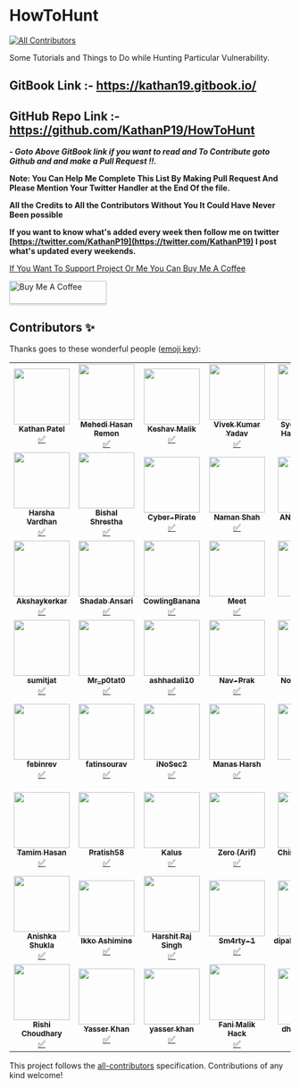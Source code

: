# HowToHunt
<!-- ALL-CONTRIBUTORS-BADGE:START - Do not remove or modify this section -->
[![All Contributors](https://img.shields.io/badge/all_contributors-54-orange.svg?style=flat-square)](#contributors-)
<!-- ALL-CONTRIBUTORS-BADGE:END -->
Some Tutorials and Things to Do while Hunting Particular Vulnerability. 

## GitBook Link :- https://kathan19.gitbook.io/
## GitHub Repo Link :- https://github.com/KathanP19/HowToHunt

***\- Goto Above GitBook link if you want to read and To Contribute goto Github and and make a Pull Request !!.***

**Note: You Can Help Me Complete This List By Making Pull Request And Please Mention Your Twitter Handler at the End Of the file.**

**All the Credits to All the Contributors Without You It Could Have Never Been possible**

**If you want to know what's added every week then follow me on twitter [https://twitter.com/KathanP19](https://twitter.com/KathanP19) I post what's updated every weekends.**

[If You Want To Support Project Or Me You Can Buy Me A Coffee](https://www.buymeacoffee.com/kathanp19)

<a href="https://www.buymeacoffee.com/kathanp19" target="_blank"><img src="https://www.buymeacoffee.com/assets/img/custom_images/orange_img.png" alt="Buy Me A Coffee" style="height: 41px !important;width: 174px !important;box-shadow: 0px 3px 2px 0px rgba(190, 190, 190, 0.5) !important;-webkit-box-shadow: 0px 3px 2px 0px rgba(190, 190, 190, 0.5) !important;" ></a>

## Contributors ✨

Thanks goes to these wonderful people ([emoji key](https://allcontributors.org/docs/en/emoji-key)):

<!-- ALL-CONTRIBUTORS-LIST:START - Do not remove or modify this section -->
<!-- prettier-ignore-start -->
<!-- markdownlint-disable -->
<table>
  <tr>
    <td align="center"><a href="https://github.com/KathanP19"><img src="https://avatars2.githubusercontent.com/u/33719912?v=4?s=100" width="100px;" alt=""/><br /><sub><b>Kathan Patel</b></sub></a><br /><a href="#tutorial-KathanP19" title="Tutorials">✅</a></td>
    <td align="center"><a href="https://github.com/remonsec"><img src="https://avatars2.githubusercontent.com/u/54717234?v=4?s=100" width="100px;" alt=""/><br /><sub><b>Mehedi Hasan Remon</b></sub></a><br /><a href="#tutorial-remonsec" title="Tutorials">✅</a></td>
    <td align="center"><a href="https://www.theinfosecguy.me"><img src="https://avatars3.githubusercontent.com/u/33570148?v=4?s=100" width="100px;" alt=""/><br /><sub><b>Keshav Malik</b></sub></a><br /><a href="#tutorial-theinfosecguy" title="Tutorials">✅</a></td>
    <td align="center"><a href="https://0xd3vil.github.io/"><img src="https://avatars3.githubusercontent.com/u/32324065?v=4?s=100" width="100px;" alt=""/><br /><sub><b>Vivek Kumar Yadav</b></sub></a><br /><a href="#tutorial-0xd3vil" title="Tutorials">✅</a></td>
    <td align="center"><a href="https://twitter.com/smhtahsin33"><img src="https://avatars0.githubusercontent.com/u/60981314?v=4?s=100" width="100px;" alt=""/><br /><sub><b>Syed Mushfik Hasan Tahsin</b></sub></a><br /><a href="#tutorial-SMHTahsin33" title="Tutorials">✅</a></td>
    <td align="center"><a href="https://github.com/Virdoexhunter"><img src="https://avatars1.githubusercontent.com/u/68891432?v=4?s=100" width="100px;" alt=""/><br /><sub><b>Deepak Dhiman</b></sub></a><br /><a href="#tutorial-Virdoexhunter" title="Tutorials">✅</a></td>
    <td align="center"><a href="https://github.com/maverickNerd"><img src="https://avatars3.githubusercontent.com/u/49231687?v=4?s=100" width="100px;" alt=""/><br /><sub><b>maverickNerd</b></sub></a><br /><a href="#tutorial-maverickNerd" title="Tutorials">✅</a></td>
  </tr>
  <tr>
    <td align="center"><a href="http://harsha.ambati05@gmail.com"><img src="https://avatars3.githubusercontent.com/u/47480010?v=4?s=100" width="100px;" alt=""/><br /><sub><b>Harsha Vardhan</b></sub></a><br /><a href="#tutorial-Harsha-Ambati" title="Tutorials">✅</a></td>
    <td align="center"><a href="https://github.com/bishal0x01"><img src="https://avatars3.githubusercontent.com/u/26160488?v=4?s=100" width="100px;" alt=""/><br /><sub><b>Bishal Shrestha</b></sub></a><br /><a href="#tutorial-bishal0x01" title="Tutorials">✅</a></td>
    <td align="center"><a href="https://github.com/Cyber-Pirate"><img src="https://avatars1.githubusercontent.com/u/69442715?v=4?s=100" width="100px;" alt=""/><br /><sub><b>Cyber-Pirate</b></sub></a><br /><a href="#tutorial-Cyber-Pirate" title="Tutorials">✅</a></td>
    <td align="center"><a href="https://github.com/h4ckboy19"><img src="https://avatars1.githubusercontent.com/u/61796314?v=4?s=100" width="100px;" alt=""/><br /><sub><b>Naman Shah</b></sub></a><br /><a href="#tutorial-h4ckboy19" title="Tutorials">✅</a></td>
    <td align="center"><a href="https://anugrahsr.netlify.com/"><img src="https://avatars3.githubusercontent.com/u/44763564?v=4?s=100" width="100px;" alt=""/><br /><sub><b>ANUGRAH S R</b></sub></a><br /><a href="#tutorial-Anugrahsr" title="Tutorials">✅</a></td>
    <td align="center"><a href="https://github.com/SocioDroid"><img src="https://avatars1.githubusercontent.com/u/47445489?v=4?s=100" width="100px;" alt=""/><br /><sub><b>Aishwarya Kendle</b></sub></a><br /><a href="#tutorial-SocioDroid" title="Tutorials">✅</a></td>
    <td align="center"><a href="https://github.com/SandeepkrishnaS"><img src="https://avatars2.githubusercontent.com/u/32749116?v=4?s=100" width="100px;" alt=""/><br /><sub><b>MadMaxx</b></sub></a><br /><a href="#tutorial-SandeepkrishnaS" title="Tutorials">✅</a></td>
  </tr>
  <tr>
    <td align="center"><a href="https://github.com/Akshaykerkar"><img src="https://avatars3.githubusercontent.com/u/71178984?v=4?s=100" width="100px;" alt=""/><br /><sub><b>Akshaykerkar</b></sub></a><br /><a href="#tutorial-Akshaykerkar" title="Tutorials">✅</a></td>
    <td align="center"><a href="https://github.com/shadabansari"><img src="https://avatars2.githubusercontent.com/u/6929303?v=4?s=100" width="100px;" alt=""/><br /><sub><b>Shadab Ansari</b></sub></a><br /><a href="#tutorial-shadabansari" title="Tutorials">✅</a></td>
    <td align="center"><a href="https://github.com/CowlingBanana"><img src="https://avatars0.githubusercontent.com/u/51919963?v=4?s=100" width="100px;" alt=""/><br /><sub><b>CowlingBanana</b></sub></a><br /><a href="#tutorial-CowlingBanana" title="Tutorials">✅</a></td>
    <td align="center"><a href="https://github.com/1nVok3r1729"><img src="https://avatars3.githubusercontent.com/u/54794940?v=4?s=100" width="100px;" alt=""/><br /><sub><b>Meet</b></sub></a><br /><a href="#tutorial-1nVok3r1729" title="Tutorials">✅</a></td>
    <td align="center"><a href="https://github.com/tushars25"><img src="https://avatars1.githubusercontent.com/u/55856490?v=4?s=100" width="100px;" alt=""/><br /><sub><b>Tushar</b></sub></a><br /><a href="#tutorial-tushars25" title="Tutorials">✅</a></td>
    <td align="center"><a href="http://infosecninja.blogspot.com/"><img src="https://avatars3.githubusercontent.com/u/8291014?v=4?s=100" width="100px;" alt=""/><br /><sub><b>Chintan Gurjar</b></sub></a><br /><a href="#tutorial-iamthefrogy" title="Tutorials">✅</a></td>
    <td align="center"><a href="https://github.com/praneeth1998"><img src="https://avatars3.githubusercontent.com/u/36130152?v=4?s=100" width="100px;" alt=""/><br /><sub><b>praneeth1998</b></sub></a><br /><a href="#tutorial-praneeth1998" title="Tutorials">✅</a></td>
  </tr>
  <tr>
    <td align="center"><a href="http://instagram.com/sumitjat"><img src="https://avatars2.githubusercontent.com/u/36793278?v=4?s=100" width="100px;" alt=""/><br /><sub><b>sumitjat</b></sub></a><br /><a href="#tutorial-sumitjat" title="Tutorials">✅</a></td>
    <td align="center"><a href="https://github.com/Mr-p0tat0"><img src="https://avatars1.githubusercontent.com/u/59037001?v=4?s=100" width="100px;" alt=""/><br /><sub><b>Mr_p0tat0</b></sub></a><br /><a href="#tutorial-Mr-p0tat0" title="Tutorials">✅</a></td>
    <td align="center"><a href="https://github.com/ashhadali10"><img src="https://avatars1.githubusercontent.com/u/54775497?v=4?s=100" width="100px;" alt=""/><br /><sub><b>ashhadali10</b></sub></a><br /><a href="#tutorial-ashhadali10" title="Tutorials">✅</a></td>
    <td align="center"><a href="https://github.com/Nav-Prak"><img src="https://avatars1.githubusercontent.com/u/54226343?v=4?s=100" width="100px;" alt=""/><br /><sub><b>Nav-Prak</b></sub></a><br /><a href="#tutorial-Nav-Prak" title="Tutorials">✅</a></td>
    <td align="center"><a href="https://github.com/CXVVMVII"><img src="https://avatars0.githubusercontent.com/u/35371691?v=4?s=100" width="100px;" alt=""/><br /><sub><b>NoBodysSafe</b></sub></a><br /><a href="#tutorial-CXVVMVII" title="Tutorials">✅</a></td>
    <td align="center"><a href="https://github.com/bolli95"><img src="https://avatars3.githubusercontent.com/u/7793324?v=4?s=100" width="100px;" alt=""/><br /><sub><b>Max Boll</b></sub></a><br /><a href="#tutorial-bolli95" title="Tutorials">✅</a></td>
    <td align="center"><a href="https://github.com/Yashrk078"><img src="https://avatars2.githubusercontent.com/u/55628921?v=4?s=100" width="100px;" alt=""/><br /><sub><b>Yash K</b></sub></a><br /><a href="#tutorial-Yashrk078" title="Tutorials">✅</a></td>
  </tr>
  <tr>
    <td align="center"><a href="https://github.com/febinrev"><img src="https://avatars2.githubusercontent.com/u/52229330?v=4?s=100" width="100px;" alt=""/><br /><sub><b>febinrev</b></sub></a><br /><a href="#tutorial-febinrev" title="Tutorials">✅</a></td>
    <td align="center"><a href="http://fatinsourav.github.io"><img src="https://avatars3.githubusercontent.com/u/15983667?v=4?s=100" width="100px;" alt=""/><br /><sub><b>fatinsourav</b></sub></a><br /><a href="#tutorial-fatinsourav" title="Tutorials">✅</a></td>
    <td align="center"><a href="https://github.com/iNoSec2"><img src="https://avatars2.githubusercontent.com/u/51358868?v=4?s=100" width="100px;" alt=""/><br /><sub><b>iNoSec2</b></sub></a><br /><a href="#tutorial-iNoSec2" title="Tutorials">✅</a></td>
    <td align="center"><a href="https://github.com/manasjha7"><img src="https://avatars3.githubusercontent.com/u/33492814?v=4?s=100" width="100px;" alt=""/><br /><sub><b>Manas Harsh</b></sub></a><br /><a href="#tutorial-manasjha7" title="Tutorials">✅</a></td>
    <td align="center"><a href="https://github.com/0xsunil"><img src="https://avatars2.githubusercontent.com/u/60779622?v=4?s=100" width="100px;" alt=""/><br /><sub><b>0xsunil</b></sub></a><br /><a href="#tutorial-0xsunil" title="Tutorials">✅</a></td>
    <td align="center"><a href="https://github.com/deephunt3r"><img src="https://avatars1.githubusercontent.com/u/60481830?v=4?s=100" width="100px;" alt=""/><br /><sub><b>Rakesh</b></sub></a><br /><a href="#tutorial-deephunt3r" title="Tutorials">✅</a></td>
    <td align="center"><a href="https://github.com/Pratyaksh06"><img src="https://avatars.githubusercontent.com/u/43118103?v=4?s=100" width="100px;" alt=""/><br /><sub><b>Pratyaksh Singh</b></sub></a><br /><a href="#tutorial-Pratyaksh06" title="Tutorials">✅</a></td>
  </tr>
  <tr>
    <td align="center"><a href="https://github.com/tamimhasan404"><img src="https://avatars.githubusercontent.com/u/66991901?v=4?s=100" width="100px;" alt=""/><br /><sub><b>Tamim Hasan</b></sub></a><br /><a href="#tutorial-tamimhasan404" title="Tutorials">✅</a></td>
    <td align="center"><a href="https://github.com/Pratish58"><img src="https://avatars.githubusercontent.com/u/51779480?v=4?s=100" width="100px;" alt=""/><br /><sub><b>Pratish58</b></sub></a><br /><a href="#tutorial-Pratish58" title="Tutorials">✅</a></td>
    <td align="center"><a href="https://github.com/klau5dev"><img src="https://avatars.githubusercontent.com/u/70058709?v=4?s=100" width="100px;" alt=""/><br /><sub><b>Kalus</b></sub></a><br /><a href="#tutorial-klau5dev" title="Tutorials">✅</a></td>
    <td align="center"><a href="https://github.com/Zero0x00"><img src="https://avatars.githubusercontent.com/u/26040638?v=4?s=100" width="100px;" alt=""/><br /><sub><b>Zero (Arif)</b></sub></a><br /><a href="#tutorial-Zero0x00" title="Tutorials">✅</a></td>
    <td align="center"><a href="https://chirag-agrawal.medium.com/"><img src="https://avatars.githubusercontent.com/u/68269472?v=4?s=100" width="100px;" alt=""/><br /><sub><b>Chirag Agrawal</b></sub></a><br /><a href="#tutorial-Raiders0786" title="Tutorials">✅</a></td>
    <td align="center"><a href="https://github.com/kushagrasarathe"><img src="https://avatars.githubusercontent.com/u/76868364?v=4?s=100" width="100px;" alt=""/><br /><sub><b>Kushagra Sarathe</b></sub></a><br /><a href="#tutorial-kushagrasarathe" title="Tutorials">✅</a></td>
    <td align="center"><a href="https://github.com/rtcms"><img src="https://avatars.githubusercontent.com/u/35173068?v=4?s=100" width="100px;" alt=""/><br /><sub><b>RT</b></sub></a><br /><a href="#tutorial-rtcms" title="Tutorials">✅</a></td>
  </tr>
  <tr>
    <td align="center"><a href="http://www.anishkashukla.com"><img src="https://avatars.githubusercontent.com/u/35867406?v=4?s=100" width="100px;" alt=""/><br /><sub><b>Anishka Shukla</b></sub></a><br /><a href="#tutorial-anishkashukla" title="Tutorials">✅</a></td>
    <td align="center"><a href="https://bandism.net/"><img src="https://avatars.githubusercontent.com/u/22633385?v=4?s=100" width="100px;" alt=""/><br /><sub><b>Ikko Ashimine</b></sub></a><br /><a href="#tutorial-eltociear" title="Tutorials">✅</a></td>
    <td align="center"><a href="https://www.linkedin.com/in/h4r5h1t-hrs/"><img src="https://avatars.githubusercontent.com/u/30245456?v=4?s=100" width="100px;" alt=""/><br /><sub><b>Harshit Raj Singh</b></sub></a><br /><a href="#tutorial-h4r5h1t-hrs" title="Tutorials">✅</a></td>
    <td align="center"><a href="https://github.com/Sm4rty-1"><img src="https://avatars.githubusercontent.com/u/69345983?v=4?s=100" width="100px;" alt=""/><br /><sub><b>Sm4rty-1</b></sub></a><br /><a href="#tutorial-Sm4rty-1" title="Tutorials">✅</a></td>
    <td align="center"><a href="https://github.com/dipakpanchal456"><img src="https://avatars.githubusercontent.com/u/31427462?v=4?s=100" width="100px;" alt=""/><br /><sub><b>dipakpanchal456</b></sub></a><br /><a href="#tutorial-dipakpanchal456" title="Tutorials">✅</a></td>
    <td align="center"><a href="https://github.com/anubhavsinghhacker"><img src="https://avatars.githubusercontent.com/u/65735854?v=4?s=100" width="100px;" alt=""/><br /><sub><b>Anubhav Singh</b></sub></a><br /><a href="#tutorial-anubhavsinghhacker" title="Tutorials">✅</a></td>
    <td align="center"><a href="https://github.com/anupamAAS"><img src="https://avatars.githubusercontent.com/u/64646798?v=4?s=100" width="100px;" alt=""/><br /><sub><b>Anupam Singh</b></sub></a><br /><a href="#tutorial-anupamAAS" title="Tutorials">✅</a></td>
  </tr>
  <tr>
    <td align="center"><a href="https://github.com/0xRyuk"><img src="https://avatars.githubusercontent.com/u/64897374?v=4?s=100" width="100px;" alt=""/><br /><sub><b>Rishi Choudhary</b></sub></a><br /><a href="#tutorial-0xRyuk" title="Tutorials">✅</a></td>
    <td align="center"><a href="https://github.com/N3T-hunt3r"><img src="https://avatars.githubusercontent.com/u/66157052?v=4?s=100" width="100px;" alt=""/><br /><sub><b>Yasser Khan</b></sub></a><br /><a href="#tutorial-N3T-hunt3r" title="Tutorials">✅</a></td>
    <td align="center"><a href="https://net-hunter121.github.io/Yasser-Khan/"><img src="https://avatars.githubusercontent.com/u/83981655?v=4?s=100" width="100px;" alt=""/><br /><sub><b>yasser khan</b></sub></a><br /><a href="#tutorial-Net-hunter121" title="Tutorials">✅</a></td>
    <td align="center"><a href="https://github.com/fanimalikhack"><img src="https://avatars.githubusercontent.com/u/59456216?v=4?s=100" width="100px;" alt=""/><br /><sub><b>Fani Malik Hack</b></sub></a><br /><a href="#tutorial-fanimalikhack" title="Tutorials">✅</a></td>
    <td align="center"><a href="http://dhruvin.me"><img src="https://avatars.githubusercontent.com/u/49072279?v=4?s=100" width="100px;" alt=""/><br /><sub><b>dhruvin shah</b></sub></a><br /><a href="#tutorial-dhrruvin" title="Tutorials">✅</a></td>
  </tr>
</table>

<!-- markdownlint-restore -->
<!-- prettier-ignore-end -->

<!-- ALL-CONTRIBUTORS-LIST:END -->

This project follows the [all-contributors](https://github.com/all-contributors/all-contributors) specification. Contributions of any kind welcome!
